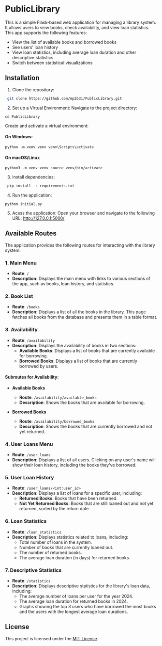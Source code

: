 # PublicLibrary

This is a simple Flask-based web application for managing a library system. It allows users to view books, check availability, and view loan statistics. This app supports the following features:

- View the list of available books and borrowed books
- See users' loan history
- View loan statistics, including average loan duration and other descriptive statistics
- Switch between statistical visualizations

## Installation
1. Clone the repository:
```bash
 git clone https://github.com/mp2b31/PublicLibrary.git
```

2. Set up a Virtual Environment:
Navigate to the project directory:
```
cd PublicLibrary
```
Create and activate a virtual environment:
#### On Windows:
```
python -m venv venv venv\Scripts\activate
```
#### On macOS/Linux
```
python3 -m venv venv source venv/bin/activate
```

3. Install dependencies:
```bash
 pip install -r requirements.txt
 ```

4. Run the application:
```
python initial.py
```

5. Acess the application:
Open your browser and navigate to the following URL:
http://127.0.0.1:5000/


## Available Routes

The application provides the following routes for interacting with the library system:

### 1. **Main Menu**
- **Route**: `/`
- **Description**: Displays the main menu with links to various sections of the app, such as books, loan history, and statistics.

### 2. **Book List**
- **Route**: `/books`
- **Description**: Displays a list of all the books in the library. This page fetches all books from the database and presents them in a table format.

### 3. **Availability**
- **Route**: `/availability`
- **Description**: Displays the availability of books in two sections:
  - **Available Books**: Displays a list of books that are currently available for borrowing.
  - **Borrowed Books**: Displays a list of books that are currently borrowed by users.

#### Subroutes for Availability:
- **Available Books**  
  - **Route**: `/availability/available_books`
  - **Description**: Shows the books that are available for borrowing.

- **Borrowed Books**  
  - **Route**: `/availability/borrowed_books`
  - **Description**: Shows the books that are currently borrowed and not yet returned.

### 4. **User Loans Menu**
- **Route**: `/user_loans`
- **Description**: Displays a list of all users. Clicking on any user's name will show their loan history, including the books they've borrowed.

### 5. **User Loan History**
- **Route**: `/user_loans/<int:user_id>`
- **Description**: Displays a list of loans for a specific user, including:
  - **Returned Books**: Books that have been returned.
  - **Not Yet Returned Books**: Books that are still loaned out and not yet returned, sorted by the return date.

### 6. **Loan Statistics**
- **Route**: `/loan_statistics`
- **Description**: Displays statistics related to loans, including:
  - Total number of loans in the system.
  - Number of books that are currently loaned out.
  - The number of returned books.
  - The average loan duration (in days) for returned books.

### 7. **Descriptive Statistics**
- **Route**: `/statistics`
- **Description**: Displays descriptive statistics for the library's loan data, including:
  - The average number of loans per user for the year 2024.
  - The average loan duration for returned books in 2024.
  - Graphs showing the top 3 users who have borrowed the most books and the users with the longest average loan durations.
 
## License
This project is licensed under the [MIT License](LICENSE).
